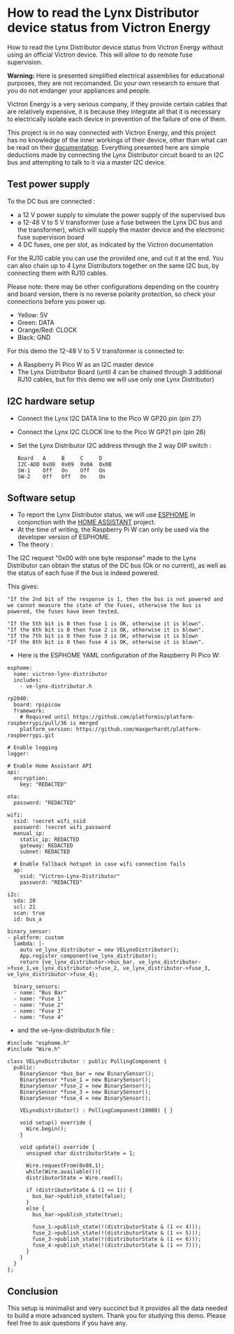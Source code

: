 # How to read the Lynx Distributor device status from Victron Energy
How to read the Lynx Distributor device status from Victron Energy without using an official Victron device. This will allow to do remote fuse supervision.

**Warning:** Here is presented simplified electrical assemblies for educational purposes, they are not recomanded. Do your own research to ensure that you do not endanger your appliances and people.

Victron Energy is a very serious company, if they provide certain cables that are relatively expensive, it is because they integrate all that it is necessary to electrically isolate each device in prevention of the failure of one of them.

This project is in no way connected with Victron Energy, and this project has no knowledge of the inner workings of their device, other than what can be read on their [documentation]([url](https://www.victronenergy.com/upload/documents/Lynx_Distributor/Lynx_Distributor-en.pdf)). Everything presented here are simple deductions made by connecting the Lynx Distributor circuit board to an I2C bus and attempting to talk to it via a master I2C device.

## Test power supply

To the DC bus are connected :

- a 12 V power supply to simulate the power supply of the supervised bus
- a 12-48 V to 5 V transformer (use a fuse between the Lynx DC bus and the transformer), which will supply the master device and the electronic fuse supervision board
- 4 DC fuses, one per slot, as indicated by the Victron documentation

For the RJ10 cable you can use the provided one, and cut it at the end. You can also chain up to 4 Lynx Distributors together on the same I2C bus, by connecting them with RJ10 cables.

Please note: there may be other configurations depending on the country and board version, there is no reverse polarity protection, so check your connections before you power up.

- Yellow: 5V
- Green: DATA
- Orange/Red: CLOCK
- Black: GND

For this demo the 12-48 V to 5 V transformer is connected to:

- A Raspberry Pi Pico W as an I2C master device
- The Lynx Distributor Board (until 4 can be chained through 3 additional RJ10 cables, but for this demo we will use only one Lynx Distributor)

## I2C hardware setup

- Connect the Lynx I2C DATA line to the Pico W GP20 pin (pin 27)
- Connect the Lynx I2C CLOCK line to the Pico W GP21 pin (pin 26)
- Set the Lynx Distributor I2C address through the 2 way DIP switch :

      Board   A     B     C     D
      I2C-ADD 0xO8  0x09  0x0A  0x0B
      SW-1    Off   On    Off   On
      SW-2    Off   Off   On    On

## Software setup

- To report the Lynx Distributor status, we will use [ESPHOME]([url](https://esphome.io/)) in conjonction with the [HOME ASSISTANT]([url](https://www.home-assistant.io/)) project.
- At the time of writing, the Raspberry Pi W can only be used via the developer version of ESPHOME.
- The theory :

The I2C request "0x00 with one byte response" made to the Lynx Distributor can obtain the status of the DC bus (Ok or no current), as well as the status of each fuse if the bus is indeed powered.

This gives:

```
"If the 2nd bit of the response is 1, then the bus is not powered and we cannot measure the state of the fuses, otherwise the bus is powered, the fuses have been tested.

"If the 5th bit is 0 then fuse 1 is OK, otherwise it is blown".
"If the 6th bit is 0 then fuse 2 is OK, otherwise it is blown".
"If the 7th bit is 0 then fuse 3 is OK, otherwise it is blown
"If the 8th bit is 0 then fuse 4 is OK, otherwise it is blown".
```
- Here is the ESPHOME YAML configuration of the Raspberry Pi Pico W:

```
esphome:
  name: victron-lynx-distributor
  includes:
    - ve-lynx-distributor.h

rp2040:
  board: rpipicow
  framework:
    # Required until https://github.com/platformio/platform-raspberrypi/pull/36 is merged
    platform_version: https://github.com/maxgerhardt/platform-raspberrypi.git

# Enable logging
logger:

# Enable Home Assistant API
api:
  encryption:
    key: "REDACTED"

ota:
  password: "REDACTED"

wifi:
  ssid: !secret wifi_ssid
  password: !secret wifi_password
  manual_ip:
    static_ip: REDACTED
    gateway: REDACTED
    subnet: REDACTED

  # Enable fallback hotspot in case wifi connection fails
  ap:
    ssid: "Victron-Lynx-Distributor"
    password: "REDACTED"

i2c: 
  sda: 20
  scl: 21
  scan: true
  id: bus_a

binary_sensor:
- platform: custom
  lambda: |-
    auto ve_lynx_distributor = new VELynxDistributor();
    App.register_component(ve_lynx_distributor);
    return {ve_lynx_distributor->bus_bar, ve_lynx_distributor->fuse_1,ve_lynx_distributor->fuse_2, ve_lynx_distributor->fuse_3, ve_lynx_distributor->fuse_4};

  binary_sensors:
  - name: "Bus Bar"
  - name: "Fuse 1"
  - name: "Fuse 2"
  - name: "Fuse 3"
  - name: "Fuse 4"
```

- and the ve-lynx-distributor.h file :
```
#include "esphome.h"
#include "Wire.h"

class VELynxDistributor : public PollingComponent {
  public:
    BinarySensor *bus_bar = new BinarySensor();
    BinarySensor *fuse_1 = new BinarySensor();
    BinarySensor *fuse_2 = new BinarySensor();
    BinarySensor *fuse_3 = new BinarySensor();
    BinarySensor *fuse_4 = new BinarySensor();
    
    VELynxDistributor() : PollingComponent(10000) { }
 
    void setup() override {
      Wire.begin();
    }

    void update() override {
      unsigned char distributorState = 1;

      Wire.requestFrom(0x08,1);
      while(Wire.available()){
      distributorState = Wire.read();
            
      if (distributorState & (1 << 1)) {
        bus_bar->publish_state(false);
      }
      else {
        bus_bar->publish_state(true);

        fuse_1->publish_state(!(distributorState & (1 << 4)));
        fuse_2->publish_state(!(distributorState & (1 << 5)));
        fuse_3->publish_state(!(distributorState & (1 << 6)));
        fuse_4->publish_state(!(distributorState & (1 << 7)));
      }
    }      
  }
};
```

## Conclusion

This setup is minimalist and very succinct but it provides all the data needed to build a more advanced system. Thank you for studying this demo. Please feel free to ask questions if you have any.

